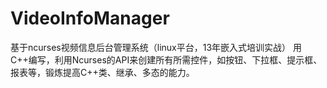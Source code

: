 # VideoInfoManager
基于ncurses视频信息后台管理系统（linux平台，13年嵌入式培训实战）
用C++编写，利用Ncurses的API来创建所有所需控件，如按钮、下拉框、提示框、报表等，锻炼提高C++类、继承、多态的能力。
